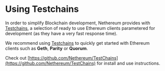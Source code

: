 # Using Testchains

In order to simplify Blockchain development, Nethereum provides with [Testchains](https://github.com/Nethereum/TestChains), a selection of ready to use Ethereum clients parametered for development (as they have a very fast response time).

We recommend using [Testchains](https://github.com/Nethereum/TestChains) to quickly get started with Ethereum clients such as **Geth**, **Parity** or **Quorum**.

Check out [https://github.com/Nethereum/TestChains](https://github.com/Nethereum/TestChains) for install and use instructions.

